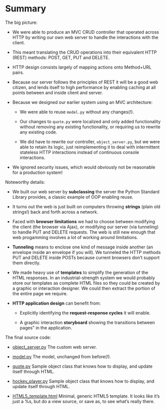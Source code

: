 # Summary

The big picture:

-   We were able to produce an MVC CRUD controller that operated across
    HTTP by writing our own web server to handle the interactions with
    the client.

-   This meant translating the CRUD operations into their equivalent
    HTTP (REST) methods: POST, GET, PUT and DELETE.

-   HTTP design consists largely of mapping actions onto Method+URL
    pairs.

-   Because our server follows the principles of REST it will be a good
    web citizen, and lends itself to high performance by enabling
    caching at all points between and inside client and server.

-   Because we designed our earlier system using an MVC architecture:

    -   We were able to reuse `model.py` without any changes(!).

    -   Our changes to `quote.py` were localized and only added
        functionality without removing any existing functionality, or
        requiring us to rewrite any existing code.

    -   We did have to rewrite our controller, `object_server.py`, but
        we were able to retain its logic, just reimplementing it to deal
        with intermittent stateless HTTP interactions instead of
        continuous console interactions.

-   We ignored security issues, which would obviously not be reasonable
    for a production system!

Noteworthy details:

-   We built our web server by **subclassing** the server the Python
    Standard Library provides, a classic example of OOP enabling reuse.

-   It turns out the web is just built on computers throwing **strings**
    (plain old strings!) back and forth across a network.

-   Faced with **browser limitations** we had to choose between
    modifying the client (the browser via Ajax), or modifying our server
    (via tunneling) to handle PUT and DELETE requests. The web is still
    new enough that web progamming involves a lot of working around
    limitations.

-   **Tunneling** means to enclose one kind of message inside another
    (an envelope inside an envelope if you will). We tunneled the HTTP
    methods PUT and DELETE inside POSTs because current browsers don’t
    support them directly.

-   We made heavy use of **templates** to simplify the generation of the
    HTML responses. In an industrial-strength system we would probably
    store our templates as complete HTML files so they could be created
    by a graphic or interaction designer. We could then extract the
    portion of the entire page we require.

-   **HTTP application design** can benefit from:

    -   Explicitly identifying the **request-response cycles** it will
        enable.

    -   A graphic interaction **storyboard** showing the transitions
        between pages” in the application.

The final source code:

-   [object_server.py](object_server.py) The custom web server.

-   [model.py](model.py) The model, unchanged from before(!).

-   [quote.py](quote_3.py) Sample object class that knows how to
    display, and update itself through HTML.

-   [hockey_player.py](hockey_player.py) Sample object class that knows
    how to display, and update itself through HTML.

-   [HTML5_template.html](HTML5_template.html) Minimal, generic HTML5
    template. It looks like it’s just a %s, but do a view source, or
    save as, to see what’s really there.
